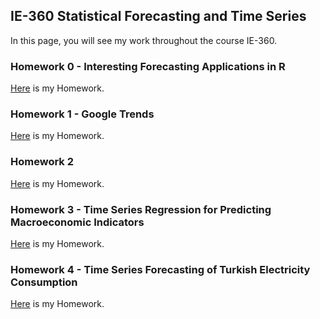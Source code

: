 ## IE-360 Statistical Forecasting and Time Series

In this page, you will see my work throughout the course IE-360. 

### Homework 0 - Interesting Forecasting Applications in R
[Here](files/HW-0.html) is my Homework.

### Homework 1 - Google Trends
[Here](files/ie360hw1.html) is my Homework.

### Homework 2
[Here](files/ie360hw2.html) is my Homework.

### Homework 3 - Time Series Regression for Predicting Macroeconomic Indicators
[Here](files/hw3_ie360.html) is my Homework.

### Homework 4 - Time Series Forecasting of Turkish Electricity Consumption 
[Here]() is my Homework.
